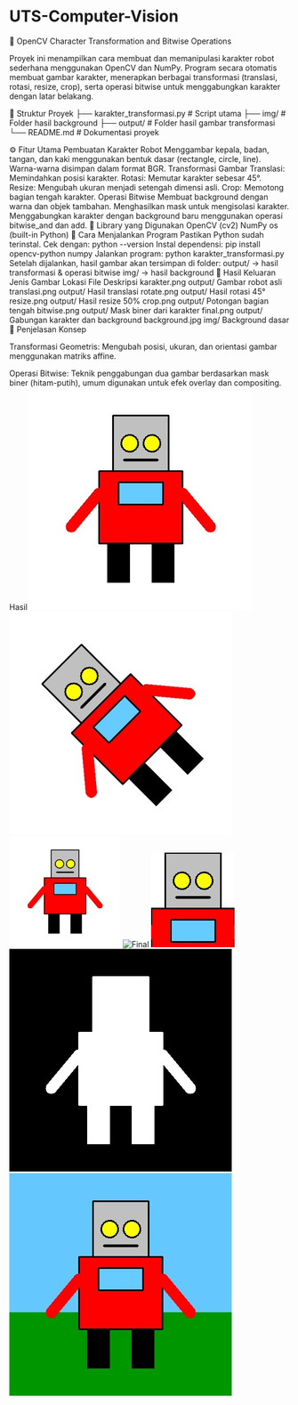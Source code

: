 # UTS-Computer-Vision
🦾 OpenCV Character Transformation and Bitwise Operations

Proyek ini menampilkan cara membuat dan memanipulasi karakter robot sederhana menggunakan OpenCV dan NumPy.
Program secara otomatis membuat gambar karakter, menerapkan berbagai transformasi (translasi, rotasi, resize, crop), serta operasi bitwise untuk menggabungkan karakter dengan latar belakang.

📂 Struktur Proyek
├── karakter_transformasi.py     # Script utama
├── img/                         # Folder hasil background
├── output/                      # Folder hasil gambar transformasi
└── README.md                    # Dokumentasi proyek

⚙ Fitur Utama
Pembuatan Karakter Robot
Menggambar kepala, badan, tangan, dan kaki menggunakan bentuk dasar (rectangle, circle, line).
Warna-warna disimpan dalam format BGR.
Transformasi Gambar
Translasi: Memindahkan posisi karakter.
Rotasi: Memutar karakter sebesar 45°.
Resize: Mengubah ukuran menjadi setengah dimensi asli.
Crop: Memotong bagian tengah karakter.
Operasi Bitwise
Membuat background dengan warna dan objek tambahan.
Menghasilkan mask untuk mengisolasi karakter.
Menggabungkan karakter dengan background baru menggunakan operasi bitwise_and dan add.
🧩 Library yang Digunakan
OpenCV (cv2)
NumPy
os (built-in Python)
🚀 Cara Menjalankan Program
Pastikan Python sudah terinstal.
Cek dengan:
python --version
Instal dependensi:
pip install opencv-python numpy
Jalankan program:
python karakter_transformasi.py
Setelah dijalankan, hasil gambar akan tersimpan di folder:
output/ → hasil transformasi & operasi bitwise
img/ → hasil background
📸 Hasil Keluaran
Jenis Gambar	Lokasi File	Deskripsi
karakter.png	output/	Gambar robot asli
translasi.png	output/	Hasil translasi
rotate.png	output/	Hasil rotasi 45°
resize.png	output/	Hasil resize 50%
crop.png	output/	Potongan bagian tengah
bitwise.png	output/	Mask biner dari karakter
final.png	output/	Gabungan karakter dan background
background.jpg	img/	Background dasar
🧠 Penjelasan Konsep

Transformasi Geometris:
Mengubah posisi, ukuran, dan orientasi gambar menggunakan matriks affine.

Operasi Bitwise:
Teknik penggabungan dua gambar berdasarkan mask biner (hitam-putih), umum digunakan untuk efek overlay dan compositing.
Hasil
![Final](output/karakter.jpg)
![Final](output/rotate.jpg)
![Final](output/resize.jpg)
![Final](output/translate.jpg)
![Final](output/crop.jpg)
![Final](output/bitwise.jpg)
![Final](output/final.jpg)


